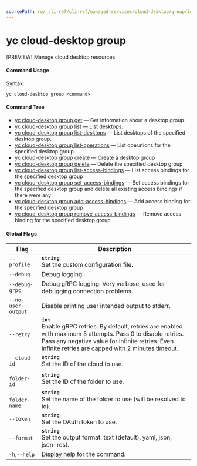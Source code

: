 ```yaml
---
sourcePath: ru/_cli-ref/cli-ref/managed-services/cloud-desktop/group/index.md
---
```

# yc cloud-desktop group

[PREVIEW] Manage cloud desktop resources

#### Command Usage

Syntax: 

`yc cloud-desktop group <command>`

#### Command Tree

- [yc cloud-desktop group get](get.md) — Get information about a desktop group.
- [yc cloud-desktop group list](list.md) — List desktops.
- [yc cloud-desktop group list-desktops](list-desktops.md) — List desktops of the specified desktop group.
- [yc cloud-desktop group list-operations](list-operations.md) — List operations for the specified desktop group
- [yc cloud-desktop group create](create.md) — Create a desktop group
- [yc cloud-desktop group delete](delete.md) — Delete the specified desktop group
- [yc cloud-desktop group list-access-bindings](list-access-bindings.md) — List access bindings for the specified desktop group
- [yc cloud-desktop group set-access-bindings](set-access-bindings.md) — Set access bindings for the specified desktop group and delete all existing access bindings if there were any
- [yc cloud-desktop group add-access-bindings](add-access-bindings.md) — Add access binding for the specified desktop group
- [yc cloud-desktop group remove-access-bindings](remove-access-bindings.md) — Remove access binding for the specified desktop group

#### Global Flags

| Flag | Description |
|----|----|
|`--profile`|<b>`string`</b><br/>Set the custom configuration file.|
|`--debug`|Debug logging.|
|`--debug-grpc`|Debug gRPC logging. Very verbose, used for debugging connection problems.|
|`--no-user-output`|Disable printing user intended output to stderr.|
|`--retry`|<b>`int`</b><br/>Enable gRPC retries. By default, retries are enabled with maximum 5 attempts. Pass 0 to disable retries. Pass any negative value for infinite retries. Even infinite retries are capped with 2 minutes timeout.|
|`--cloud-id`|<b>`string`</b><br/>Set the ID of the cloud to use.|
|`--folder-id`|<b>`string`</b><br/>Set the ID of the folder to use.|
|`--folder-name`|<b>`string`</b><br/>Set the name of the folder to use (will be resolved to id).|
|`--token`|<b>`string`</b><br/>Set the OAuth token to use.|
|`--format`|<b>`string`</b><br/>Set the output format: text (default), yaml, json, json-rest.|
|`-h`,`--help`|Display help for the command.|
